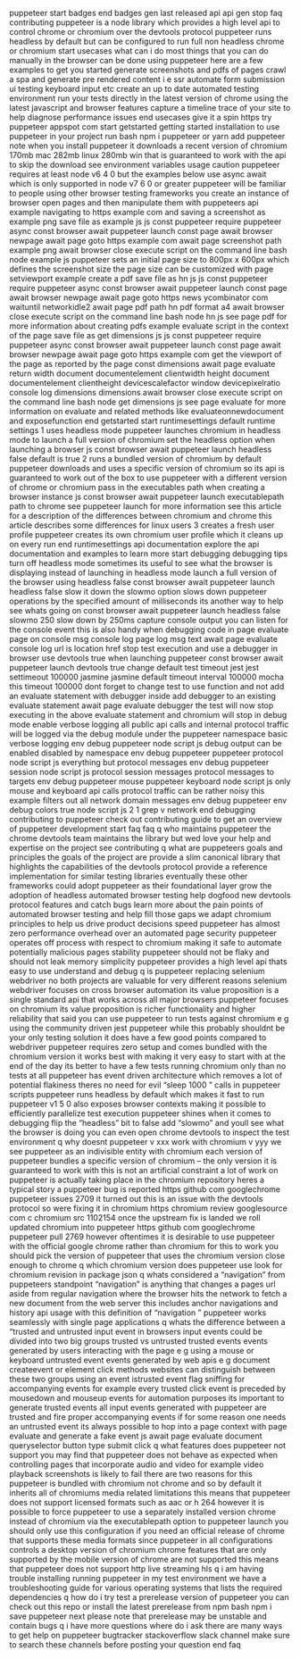 puppeteer start badges end badges gen last released api api gen stop faq contributing puppeteer is a node library which provides a high level api to control chrome or chromium over the devtools protocol puppeteer runs headless by default but can be configured to run full non headless chrome or chromium start usecases what can i do most things that you can do manually in the browser can be done using puppeteer here are a few examples to get you started generate screenshots and pdfs of pages crawl a spa and generate pre rendered content i e ssr automate form submission ui testing keyboard input etc create an up to date automated testing environment run your tests directly in the latest version of chrome using the latest javascript and browser features capture a timeline trace of your site to help diagnose performance issues end usecases give it a spin https try puppeteer appspot com start getstarted getting started installation to use puppeteer in your project run bash npm i puppeteer or yarn add puppeteer note when you install puppeteer it downloads a recent version of chromium 170mb mac 282mb linux 280mb win that is guaranteed to work with the api to skip the download see environment variables usage caution puppeteer requires at least node v6 4 0 but the examples below use async await which is only supported in node v7 6 0 or greater puppeteer will be familiar to people using other browser testing frameworks you create an instance of browser open pages and then manipulate them with puppeteers api example navigating to https example com and saving a screenshot as example png save file as example js js const puppeteer require puppeteer async const browser await puppeteer launch const page await browser newpage await page goto https example com await page screenshot path example png await browser close execute script on the command line bash node example js puppeteer sets an initial page size to 800px x 600px which defines the screenshot size the page size can be customized with page setviewport example create a pdf save file as hn js js const puppeteer require puppeteer async const browser await puppeteer launch const page await browser newpage await page goto https news ycombinator com waituntil networkidle2 await page pdf path hn pdf format a4 await browser close execute script on the command line bash node hn js see page pdf for more information about creating pdfs example evaluate script in the context of the page save file as get dimensions js js const puppeteer require puppeteer async const browser await puppeteer launch const page await browser newpage await page goto https example com get the viewport of the page as reported by the page const dimensions await page evaluate return width document documentelement clientwidth height document documentelement clientheight devicescalefactor window devicepixelratio console log dimensions dimensions await browser close execute script on the command line bash node get dimensions js see page evaluate for more information on evaluate and related methods like evaluateonnewdocument and exposefunction end getstarted start runtimesettings default runtime settings 1 uses headless mode puppeteer launches chromium in headless mode to launch a full version of chromium set the headless option when launching a browser js const browser await puppeteer launch headless false default is true 2 runs a bundled version of chromium by default puppeteer downloads and uses a specific version of chromium so its api is guaranteed to work out of the box to use puppeteer with a different version of chrome or chromium pass in the executables path when creating a browser instance js const browser await puppeteer launch executablepath path to chrome see puppeteer launch for more information see this article for a description of the differences between chromium and chrome this article describes some differences for linux users 3 creates a fresh user profile puppeteer creates its own chromium user profile which it cleans up on every run end runtimesettings api documentation explore the api documentation and examples to learn more start debugging debugging tips turn off headless mode sometimes its useful to see what the browser is displaying instead of launching in headless mode launch a full version of the browser using headless false const browser await puppeteer launch headless false slow it down the slowmo option slows down puppeteer operations by the specified amount of milliseconds its another way to help see whats going on const browser await puppeteer launch headless false slowmo 250 slow down by 250ms capture console output you can listen for the console event this is also handy when debugging code in page evaluate page on console msg console log page log msg text await page evaluate console log url is location href stop test execution and use a debugger in browser use devtools true when launching puppeteer const browser await puppeteer launch devtools true change default test timeout jest jest settimeout 100000 jasmine jasmine default timeout interval 100000 mocha this timeout 100000 dont forget to change test to use function and not add an evaluate statement with debugger inside add debugger to an existing evaluate statement await page evaluate debugger the test will now stop executing in the above evaluate statement and chromium will stop in debug mode enable verbose logging all public api calls and internal protocol traffic will be logged via the debug module under the puppeteer namespace basic verbose logging env debug puppeteer node script js debug output can be enabled disabled by namespace env debug puppeteer puppeteer protocol node script js everything but protocol messages env debug puppeteer session node script js protocol session messages protocol messages to targets env debug puppeteer mouse puppeteer keyboard node script js only mouse and keyboard api calls protocol traffic can be rather noisy this example filters out all network domain messages env debug puppeteer env debug colors true node script js 2 1 grep v network end debugging contributing to puppeteer check out contributing guide to get an overview of puppeteer development start faq faq q who maintains puppeteer the chrome devtools team maintains the library but wed love your help and expertise on the project see contributing q what are puppeteers goals and principles the goals of the project are provide a slim canonical library that highlights the capabilities of the devtools protocol provide a reference implementation for similar testing libraries eventually these other frameworks could adopt puppeteer as their foundational layer grow the adoption of headless automated browser testing help dogfood new devtools protocol features and catch bugs learn more about the pain points of automated browser testing and help fill those gaps we adapt chromium principles to help us drive product decisions speed puppeteer has almost zero performance overhead over an automated page security puppeteer operates off process with respect to chromium making it safe to automate potentially malicious pages stability puppeteer should not be flaky and should not leak memory simplicity puppeteer provides a high level api thats easy to use understand and debug q is puppeteer replacing selenium webdriver no both projects are valuable for very different reasons selenium webdriver focuses on cross browser automation its value proposition is a single standard api that works across all major browsers puppeteer focuses on chromium its value proposition is richer functionality and higher reliability that said you can use puppeteer to run tests against chromium e g using the community driven jest puppeteer while this probably shouldnt be your only testing solution it does have a few good points compared to webdriver puppeteer requires zero setup and comes bundled with the chromium version it works best with making it very easy to start with at the end of the day its better to have a few tests running chromium only than no tests at all puppeteer has event driven architecture which removes a lot of potential flakiness theres no need for evil “sleep 1000 ” calls in puppeteer scripts puppeteer runs headless by default which makes it fast to run puppeteer v1 5 0 also exposes browser contexts making it possible to efficiently parallelize test execution puppeteer shines when it comes to debugging flip the “headless” bit to false add “slowmo” and youll see what the browser is doing you can even open chrome devtools to inspect the test environment q why doesnt puppeteer v xxx work with chromium v yyy we see puppeteer as an indivisible entity with chromium each version of puppeteer bundles a specific version of chromium – the only version it is guaranteed to work with this is not an artificial constraint a lot of work on puppeteer is actually taking place in the chromium repository heres a typical story a puppeteer bug is reported https github com googlechrome puppeteer issues 2709 it turned out this is an issue with the devtools protocol so were fixing it in chromium https chromium review googlesource com c chromium src 1102154 once the upstream fix is landed we roll updated chromium into puppeteer https github com googlechrome puppeteer pull 2769 however oftentimes it is desirable to use puppeteer with the official google chrome rather than chromium for this to work you should pick the version of puppeteer that uses the chromium version close enough to chrome q which chromium version does puppeteer use look for chromium revision in package json q whats considered a “navigation” from puppeteers standpoint “navigation” is anything that changes a pages url aside from regular navigation where the browser hits the network to fetch a new document from the web server this includes anchor navigations and history api usage with this definition of “navigation ” puppeteer works seamlessly with single page applications q whats the difference between a “trusted and untrusted input event in browsers input events could be divided into two big groups trusted vs untrusted trusted events events generated by users interacting with the page e g using a mouse or keyboard untrusted event events generated by web apis e g document createevent or element click methods websites can distinguish between these two groups using an event istrusted event flag sniffing for accompanying events for example every trusted click event is preceded by mousedown and mouseup events for automation purposes its important to generate trusted events all input events generated with puppeteer are trusted and fire proper accompanying events if for some reason one needs an untrusted event its always possible to hop into a page context with page evaluate and generate a fake event js await page evaluate document queryselector button type submit click q what features does puppeteer not support you may find that puppeteer does not behave as expected when controlling pages that incorporate audio and video for example video playback screenshots is likely to fail there are two reasons for this puppeteer is bundled with chromium not chrome and so by default it inherits all of chromiums media related limitations this means that puppeteer does not support licensed formats such as aac or h 264 however it is possible to force puppeteer to use a separately installed version chrome instead of chromium via the executablepath option to puppeteer launch you should only use this configuration if you need an official release of chrome that supports these media formats since puppeteer in all configurations controls a desktop version of chromium chrome features that are only supported by the mobile version of chrome are not supported this means that puppeteer does not support http live streaming hls q i am having trouble installing running puppeteer in my test environment we have a troubleshooting guide for various operating systems that lists the required dependencies q how do i try test a prerelease version of puppeteer you can check out this repo or install the latest prerelease from npm bash npm i save puppeteer next please note that prerelease may be unstable and contain bugs q i have more questions where do i ask there are many ways to get help on puppeteer bugtracker stackoverflow slack channel make sure to search these channels before posting your question end faq